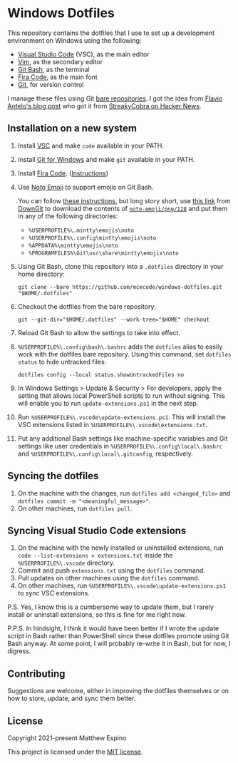 # Windows Dotfiles

This repository contains the dotfiles that I use to set up a development environment on Windows using the following:

- [Visual Studio Code](https://code.visualstudio.com) (VSC), as the main editor
- [Vim](https://www.vim.org), as the secondary editor
- [Git Bash](https://gitforwindows.org/#bash), as the terminal
- [Fira Code](https://github.com/tonsky/FiraCode), as the main font
- [Git](https://git-scm.com), for version control

I manage these files using Git [bare repositories](https://git-scm.com/docs/gitglossary.html#Documentation/gitglossary.txt-aiddefbarerepositoryabarerepository). I got the idea from [Flavio Antelo's blog post](https://antelo.medium.com/how-to-manage-your-dotfiles-with-git-f7aeed8adf8b) who got it from [StreakyCobra on Hacker News](https://news.ycombinator.com/item?id=11070797).

## Installation on a new system

1. Install [VSC](https://code.visualstudio.com/Download) and make `code` available in your PATH.
2. Install [Git for Windows](https://git-scm.com/download/win) and make `git` available in your PATH.
3. Install [Fira Code](https://github.com/tonsky/FiraCode/releases). ([Instructions](https://github.com/tonsky/FiraCode/wiki/Installing#windows))
4. Use [Noto Emoji](https://github.com/googlefonts/noto-emoji/releases) to support emojis on Git Bash.

   You can follow [these instructions](https://github.com/mintty/mintty/wiki/Tips#installing-emoji-resources), but long story short, use [this link](https://downgit.github.io/#/home?url=https://github.com/googlefonts/noto-emoji/tree/main/png/128) from [DownGit](https://github.com/MinhasKamal/DownGit) to download the contents of [`noto-emoji/png/128`](https://github.com/googlefonts/noto-emoji/tree/main/png/128) and put them in any of the following directories:

   - `%USERPROFILE%\.mintty\emojis\noto`
   - `%USERPROFILE%\.config\mintty\emojis\noto`
   - `%APPDATA%\mintty\emojis\noto`
   - `%PROGRAMFILES%\Git\usr\share\mintty\emojis\noto`

5. Using Git Bash, clone this repository into a `.dotfiles` directory in your home directory:

   ```console
   git clone --bare https://github.com/mcecode/windows-dotfiles.git "$HOME/.dotfiles"
   ```

6. Checkout the dotfiles from the bare repository:

   ```console
   git --git-dir="$HOME/.dotfiles" --work-tree="$HOME" checkout
   ```

7. Reload Git Bash to allow the settings to take into effect.
8. `%USERPROFILE%\.config\bash\.bashrc` adds the `dotfiles` alias to easily work with the dotfiles bare repository. Using this command, set `dotfiles status` to hide untracked files:

   ```console
   dotfiles config --local status.showUntrackedFiles no
   ```

9. In Windows Settings > Update & Security > For developers, apply the setting that allows local PowerShell scripts to run without signing. This will enable you to run `update-extensions.ps1` in the next step.
10. Run `%USERPROFILE%\.vscode\update-extensions.ps1`. This will install the VSC extensions listed in `%USERPROFILE%\.vscode\extensions.txt`.
11. Put any additional Bash settings like machine-specific variables and Git settings like user credentials in `%USERPROFILE%\.config\local\.bashrc` and `%USERPROFILE%\.config\local\.gitconfig`, respectively.

## Syncing the dotfiles

1. On the machine with the changes, run `dotfiles add <changed_file>` and `dotfiles commit -m "<meaningful_message>"`.
2. On other machines, run `dotfiles pull`.

## Syncing Visual Studio Code extensions

1. On the machine with the newly installed or uninstalled extensions, run `code --list-extensions > extensions.txt` inside the `%USERPROFILE%\.vscode` directory.
2. Commit and push `extensions.txt` using the `dotfiles` command.
3. Pull updates on other machines using the `dotfiles` command.
4. On other machines, run `%USERPROFILE%\.vscode\update-extensions.ps1` to sync VSC extensions.

P.S. Yes, I know this is a cumbersome way to update them, but I rarely install or uninstall extensions, so this is fine for me right now.

P.P.S. In hindsight, I think it would have been better if I wrote the update script in Bash rather than PowerShell since these dotfiles promote using Git Bash anyway. At some point, I will probably re-write it in Bash, but for now, I digress.

## Contributing

Suggestions are welcome, either in improving the dotfiles themselves or on how to store, update, and sync them better.

## License

Copyright 2021-present Matthew Espino

This project is licensed under the [MIT license](LICENSE).
